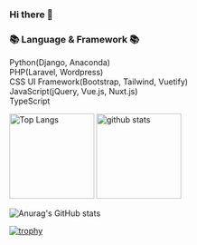 ### Hi there 👋

### 📚 Language & Framework 📚<br>
Python(Django, Anaconda)<br>
PHP(Laravel, Wordpress)<br>
CSS UI Framework(Bootstrap, Tailwind, Vuetify)<br>
JavaScript(jQuery, Vue.js, Nuxt.js)<br>
TypeScript<br>

<p align="left"> 
  <img alt="Top Langs" height="150px" src="https://github-readme-stats.vercel.app/api/top-langs/?username=takushisato&layout=compact&show_icons=true&theme=onedark&count_private=true" />
  <img alt="github stats" height="150px" src="https://github-readme-stats.vercel.app/api?username=takushisato&theme=onedark&show_icons=ture&count_private=true" />
</p>

![Anurag's GitHub stats](https://github-readme-stats.vercel.app/api?username=takushisato&show_icons=true&theme=transparent)

[![trophy](https://github-profile-trophy.vercel.app/?username=takushisato&theme=onedark&column=8&count_private=true)](https://github.com/ryo-ma/github-profile-trophy)
